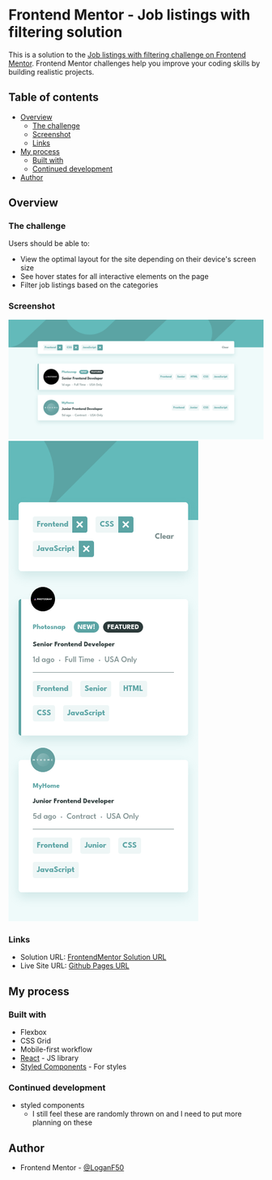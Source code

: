 # Frontend Mentor - Job listings with filtering solution

This is a solution to the [Job listings with filtering challenge on Frontend Mentor](https://www.frontendmentor.io/challenges/job-listings-with-filtering-ivstIPCt). Frontend Mentor challenges help you improve your coding skills by building realistic projects.

## Table of contents

- [Overview](#overview)
  - [The challenge](#the-challenge)
  - [Screenshot](#screenshot)
  - [Links](#links)
- [My process](#my-process)
  - [Built with](#built-with)
  - [Continued development](#continued-development)
- [Author](#author)

## Overview

### The challenge

Users should be able to:

- View the optimal layout for the site depending on their device's screen size
- See hover states for all interactive elements on the page
- Filter job listings based on the categories

### Screenshot

![](./public/screenshots/desktop.png)
![](./public/screenshots/mobile.png)

### Links

- Solution URL: [FrontendMentor Solution URL](https://www.frontendmentor.io/solutions/responsive-filtered-job-listings-HR2ZaVMeFf)
- Live Site URL: [Github Pages URL](https://loganf50.github.io/filtered-job-listings/)

## My process

### Built with

- Flexbox
- CSS Grid
- Mobile-first workflow
- [React](https://reactjs.org/) - JS library
- [Styled Components](https://styled-components.com/) - For styles

### Continued development

- styled components
  - I still feel these are randomly thrown on and I need to put more planning on these

## Author

- Frontend Mentor - [@LoganF50](https://www.frontendmentor.io/profile/LoganF50)
